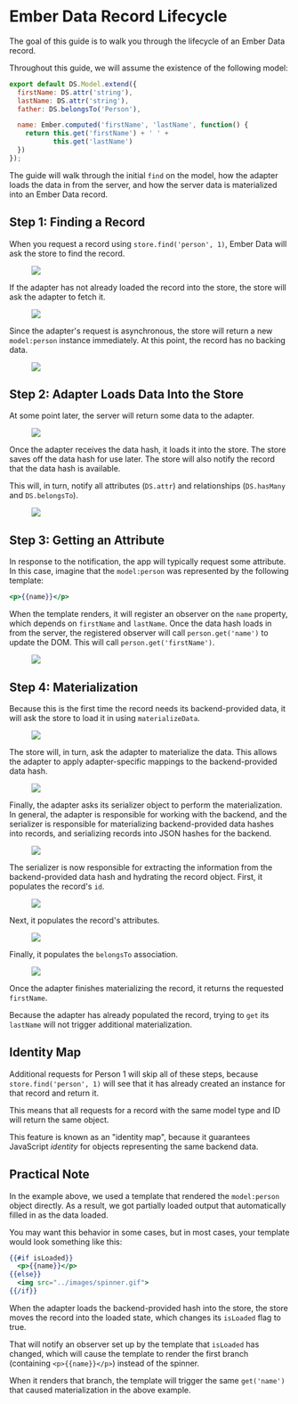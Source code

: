 # Ember Data Record Lifecycle

The goal of this guide is to walk you through the lifecycle of an Ember
Data record.

Throughout this guide, we will assume the existence of the following
model:

```app/models/person.js
export default DS.Model.extend({
  firstName: DS.attr('string'),
  lastName: DS.attr('string'),
  father: DS.belongsTo('Person'),

  name: Ember.computed('firstName', 'lastName', function() {
    return this.get('firstName') + ' ' +
           this.get('lastName')
  })
});
```

The guide will walk through the initial `find` on the model, how the
adapter loads the data in from the server, and how the server data is
materialized into an Ember Data record.

## Step 1: Finding a Record

When you request a record using `store.find('person', 1)`, Ember Data
will ask the store to find the record.

<figure>
  <img src="../images/ember-data-guide/step1.png">
</figure>

If the adapter has not already loaded the record into the store, the
store will ask the adapter to fetch it.

<figure>
  <img src="../images/ember-data-guide/step2.png">
</figure>

Since the adapter's request is asynchronous, the store will return a new
`model:person` instance immediately. At this point, the record has no backing
data.

<figure>
  <img src="../images/ember-data-guide/step3.png">
</figure>

## Step 2: Adapter Loads Data Into the Store

At some point later, the server will return some data to the adapter.

<figure>
  <img src="../images/ember-data-guide/step5.png">
</figure>

Once the adapter receives the data hash, it loads it into the store.
The store saves off the data hash for use later. The store will also
notify the record that the data hash is available.

This will, in turn, notify all attributes (`DS.attr`) and relationships
(`DS.hasMany` and `DS.belongsTo`).

<figure>
  <img src="../images/ember-data-guide/step6.png">
</figure>

## Step 3: Getting an Attribute

In response to the notification, the app will typically request some
attribute. In this case, imagine that the `model:person` was represented by
the following template:

```handlebars
<p>{{name}}</p>
```

When the template renders, it will register an observer on the
`name` property, which depends on `firstName` and `lastName`. Once the
data hash loads in from the server, the registered observer will call
`person.get('name')` to update the DOM. This will call
`person.get('firstName')`.

<figure>
  <img src="../images/ember-data-guide/step7.png">
</figure>

## Step 4: Materialization

Because this is the first time the record needs its backend-provided
data, it will ask the store to load it in using `materializeData`.

<figure>
  <img src="../images/ember-data-guide/step8.png">
</figure>

The store will, in turn, ask the adapter to materialize the data. This
allows the adapter to apply adapter-specific mappings to the
backend-provided data hash.

<figure>
  <img src="../images/ember-data-guide/step9.png">
</figure>

Finally, the adapter asks its serializer object to perform the
materialization. In general, the adapter is responsible for working with
the backend, and the serializer is responsible for materializing
backend-provided data hashes into records, and serializing records into
JSON hashes for the backend.

<figure>
  <img src="../images/ember-data-guide/step10.png">
</figure>

The serializer is now responsible for extracting the information from
the backend-provided data hash and hydrating the record object. First,
it populates the record's `id`.

<figure>
  <img src="../images/ember-data-guide/step11.png">
</figure>

Next, it populates the record's attributes.

<figure>
  <img src="../images/ember-data-guide/step12.png">
</figure>

Finally, it populates the `belongsTo` association.

<figure>
  <img src="../images/ember-data-guide/step13.png">
</figure>

Once the adapter finishes materializing the record, it returns the
requested `firstName`.

Because the adapter has already populated the record, trying to `get`
its `lastName` will not trigger additional materialization.

## Identity Map

Additional requests for Person 1 will skip all of these steps, because
`store.find('person', 1)` will see that it has already created an instance
for that record and return it.

This means that all requests for a record with the same model type and
ID will return the same object.

This feature is known as an "identity map", because it guarantees
JavaScript _identity_ for objects representing the same backend data.

## Practical Note

In the example above, we used a template that rendered the `model:person`
object directly. As a result, we got partially loaded output that
automatically filled in as the data loaded.

You may want this behavior in some cases, but in most cases, your
template would look something like this:

```handlebars
{{#if isLoaded}}
  <p>{{name}}</p>
{{else}}
  <img src="../images/spinner.gif">
{{/if}}
```

When the adapter loads the backend-provided hash into the store, the
store moves the record into the loaded state, which changes its
`isLoaded` flag to true.

That will notify an observer set up by the template that `isLoaded` has
changed, which will cause the template to render the first branch
(containing `<p>{{name}}</p>`) instead of the spinner.

When it renders that branch, the template will trigger the same
`get('name')` that caused materialization in the above example.
